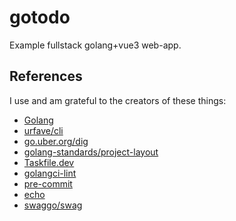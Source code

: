 # gotodo

Example fullstack golang+vue3 web-app.

## References

I use and am grateful to the creators of these things:

- [Golang](https://go.dev)
- [urfave/cli](https://cli.urfave.org)
- [go.uber.org/dig](https://pkg.go.dev/go.uber.org/dig)
- [golang-standards/project-layout](https://github.com/golang-standards/project-layout)
- [Taskfile.dev](https://taskfile.dev)
- [golangci-lint](https://golangci-lint.run)
- [pre-commit](https://pre-commit.com)
- [echo](https://echo.labstack.com/)
- [swaggo/swag](https://github.com/swaggo/swag)

